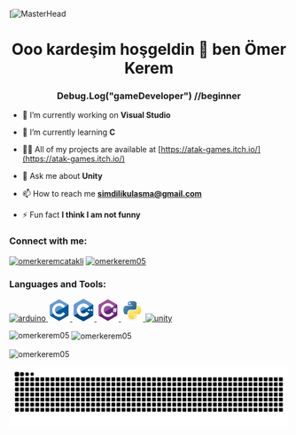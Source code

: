 [![MasterHead](https://images8.alphacoders.com/113/thumb-1920-1139017.jpg)
<h1 align="center">Ooo kardeşim hoşgeldin 👋 ben Ömer Kerem</h1>
<h3 align="center">Debug.Log("gameDeveloper") //beginner</h3>

- 🔭 I’m currently working on **Visual Studio**

- 🌱 I’m currently learning **C**

- 👨‍💻 All of my projects are available at [https://atak-games.itch.io/](https://atak-games.itch.io/)

- 💬 Ask me about **Unity**

- 📫 How to reach me **simdilikulasma@gmail.com**

- ⚡ Fun fact **I think I am not funny**

<h3 align="left">Connect with me:</h3>
<p align="left">
<a href="https://linkedin.com/in/omerkeremcatakli" target="blank"><img align="center" src="https://raw.githubusercontent.com/rahuldkjain/github-profile-readme-generator/master/src/images/icons/Social/linked-in-alt.svg" alt="omerkeremcatakli" height="30" width="40" /></a>
<a href="https://www.youtube.com/c/omerkerem05" target="blank"><img align="center" src="https://raw.githubusercontent.com/rahuldkjain/github-profile-readme-generator/master/src/images/icons/Social/youtube.svg" alt="omerkerem05" height="30" width="40" /></a>
</p>

<h3 align="left">Languages and Tools:</h3>
<p align="left"> <a href="https://www.arduino.cc/" target="_blank" rel="noreferrer"> <img src="https://cdn.worldvectorlogo.com/logos/arduino-1.svg" alt="arduino" width="40" height="40"/> </a> <a href="https://www.cprogramming.com/" target="_blank" rel="noreferrer"> <img src="https://raw.githubusercontent.com/devicons/devicon/master/icons/c/c-original.svg" alt="c" width="40" height="40"/> </a> <a href="https://www.w3schools.com/cpp/" target="_blank" rel="noreferrer"> <img src="https://raw.githubusercontent.com/devicons/devicon/master/icons/cplusplus/cplusplus-original.svg" alt="cplusplus" width="40" height="40"/> </a> <a href="https://www.w3schools.com/cs/" target="_blank" rel="noreferrer"> <img src="https://raw.githubusercontent.com/devicons/devicon/master/icons/csharp/csharp-original.svg" alt="csharp" width="40" height="40"/> </a> <a href="https://www.python.org" target="_blank" rel="noreferrer"> <img src="https://raw.githubusercontent.com/devicons/devicon/master/icons/python/python-original.svg" alt="python" width="40" height="40"/> </a> <a href="https://unity.com/" target="_blank" rel="noreferrer"> <img src="https://www.vectorlogo.zone/logos/unity3d/unity3d-icon.svg" alt="unity" width="40" height="40"/> </a> </p>

<p><img align="left" src="https://github-readme-stats.vercel.app/api/top-langs?username=omerkerem05&show_icons=true&locale=en&layout=compact" alt="omerkerem05" /></p>

<p>&nbsp;<img align="center" src="https://github-readme-stats.vercel.app/api?username=omerkerem05&show_icons=true&locale=en" alt="omerkerem05" /></p>

<p><img align="center" src="https://github-readme-streak-stats.herokuapp.com/?user=omerkerem05&" alt="omerkerem05" /></p>


<picture>
  <source media="(prefers-color-scheme: dark)" srcset="https://raw.githubusercontent.com/omerkerem05/omerkerem05/output/github-contribution-grid-snake-dark.svg">
  <source media="(prefers-color-scheme: light)" srcset="https://raw.githubusercontent.com/omerkerem05/omerkerem05/output/github-contribution-grid-snake.svg">
  <img alt="github contribution grid snake animation" src="https://raw.githubusercontent.com/omerkerem05/omerkerem05/output/github-contribution-grid-snake.svg">
</picture>
